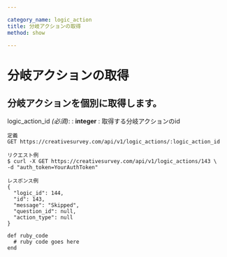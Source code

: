 ```yaml
---

category_name: logic_action
title: 分岐アクションの取得
method: show

---
```


# 分岐アクションの取得

## 分岐アクションを個別に取得します。

logic_action_id _(必須)_:
: __integer__
: 取得する分岐アクションのid

~~~
定義
GET https://creativesurvey.com/api/v1/logic_actions/:logic_action_id

リクエスト例
$ curl -X GET https://creativesurvey.com/api/v1/logic_actions/143 \
-d "auth_token=YourAuthToken"

レスポンス例
{
  "logic_id": 144,
  "id": 143,
  "message": "Skipped",
  "question_id": null,
  "action_type": null
}

~~~

~~~
def ruby_code
  # ruby code goes here
end
~~~

